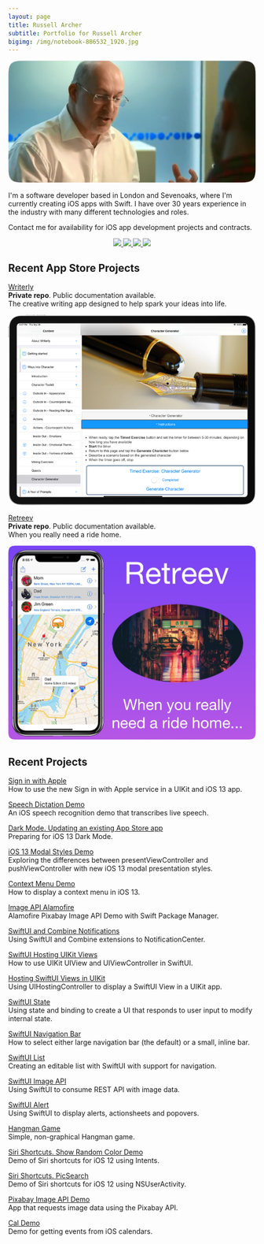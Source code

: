 ```yaml
---
layout: page
title: Russell Archer
subtitle: Portfolio for Russell Archer
bigimg: /img/notebook-886532_1920.jpg
---
```


<p align="center">
    <img src="./img/designCons-2.png" />
</p>

I'm a software developer based in London and Sevenoaks, where I'm currently creating iOS apps with Swift.
I have over 30 years experience in the industry with many different technologies and roles.

Contact me for availability for iOS app development projects and contracts.

<p align="center">
	<a href="https://russell-archer.github.io">
		<img src="https://img.shields.io/static/v1?style=flat-square&logo=appveyor&label=GitHub&message=Russell%20Archer&color=lightgray">
	</a>
    <a href="https://twitter.com/Russell_Archer">
		<img src="https://img.shields.io/static/v1?style=flat-square&logo=appveyor&label=Twitter&message=Russell%20Archer&color=00ACEE">
	</a>
	<a href="mailto:russell.archer@mac.com">
		<img src="https://img.shields.io/static/v1?style=flat-square&logo=appveyor&label=Email&message=Russell%20Archer&color=F76831">
	</a>
	<a href="./russell-archer-cv-short.pdf">
		<img src="https://img.shields.io/static/v1?style=flat-square&logo=appveyorlabel=CV&message=PDF&color=green">
	</a>
</p>


## Recent App Store Projects
[Writerly](https://russell-archer.github.io/Writerly/)<br/>
**Private repo**. Public documentation available.<br/>
The creative writing app designed to help spark your ideas into life.

<p align="center">
    <img src="./img/writerly-ad1.png" />
</p>

[Retreev](https://russell-archer.github.io/Retreev/)<br/>
**Private repo**. Public documentation available.<br/>
When you really need a ride home.

<p align="center">
    <img src="./img/retreev-quote-big.jpg" />
</p>


## Recent Projects

[Sign in with Apple](https://github.com/russell-archer/AppleSignInDemo)<br/>
How to use the new Sign in with Apple service in a UIKit and iOS 13 app.

[Speech Dictation Demo](https://github.com/russell-archer/SpeechDictationDemo)<br/>
An iOS speech recognition demo that transcribes live speech.

[Dark Mode. Updating an existing App Store app](https://github.com/russell-archer/DarkModeDemo-UIKit)<br/>
Preparing for iOS 13 Dark Mode.

[iOS 13 Modal Styles Demo](https://github.com/russell-archer/ModalStylesDemo)<br/>
Exploring the differences between presentViewController and pushViewController with new iOS 13 modal presentation styles.

[Context Menu Demo](https://github.com/russell-archer/ContextMenuDemo)<br/>
How to display a context menu in iOS 13.

[Image API Alamofire](https://github.com/russell-archer/ImageApiAlamofire)<br/>
Alamofire Pixabay Image API Demo with Swift Package Manager.

[SwiftUI and Combine Notifications](https://github.com/russell-archer/SwiftUI-Combine-NotificationDemo)<br/>
Using SwiftUI and Combine extensions to NotificationCenter.

[SwiftUI Hosting UIKit Views](https://github.com/russell-archer/SwiftUI-SwiftUIHostingUIKit)<br/>
How to use UIKit UIView and UIViewController in SwiftUI.

[Hosting SwiftUI Views in UIKit](https://github.com/russell-archer/SwiftUI-UIKitHostingSwiftUI)<br/>
Using UIHostingController to display a SwiftUI View in a UIKit app.

[SwiftUI State](https://github.com/russell-archer/SwiftUI-StateDemo)<br/>
Using state and binding to create a UI that responds to user input to modify internal state.

[SwiftUI Navigation Bar](https://github.com/russell-archer/SwiftUI-NavBarDemo)<br/>
How to select either large navigation bar (the default) or a small, inline bar.

[SwiftUI List](https://github.com/russell-archer/SwiftUI-ListDemo)<br/>
Creating an editable list with SwiftUI with support for navigation.

[SwiftUI Image API](https://github.com/russell-archer/SwiftUI-ImageAPIDemo)<br/>
Using SwiftUI to consume REST API with image data.

[SwiftUI Alert](https://github.com/russell-archer/SwiftUI-AlertDemo)<br/>
Using SwiftUI to display alerts, actionsheets and popovers.

[Hangman Game](https://github.com/russell-archer/Hangman)<br/>
Simple, non-graphical Hangman game.

[Siri Shortcuts. Show Random Color Demo](https://github.com/russell-archer/ShowRandomColor)<br/>
Demo of Siri shortcuts for iOS 12 using Intents.

[Siri Shortcuts. PicSearch](https://github.com/russell-archer/PicSearch)<br/>
Demo of Siri shortcuts for iOS 12 using NSUserActivity.

[Pixabay Image API Demo](https://github.com/russell-archer/ImageApiDemo)<br/>
App that requests image data using the Pixabay API.

[Cal Demo](https://github.com/russell-archer/CalDemo)<br/>
Demo for getting events from iOS calendars.
